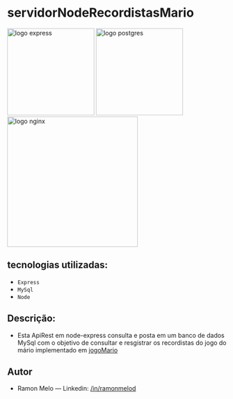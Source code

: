# servidorNodeRecordistasMario
<div>
<img src="https://user-images.githubusercontent.com/25181517/183859966-a3462d8d-1bc7-4880-b353-e2cbed900ed6.png" alt="logo express" width="200" height="auto">
<img src="https://user-images.githubusercontent.com/25181517/183896128-ec99105a-ec1a-4d85-b08b-1aa1620b2046.png" alt="logo postgres" width="200" height="auto">
</div>
<img src="https://user-images.githubusercontent.com/25181517/183568594-85e280a7-0d7e-4d1a-9028-c8c2209e073c.png" alt="logo nginx" width="300" height="auto">

## tecnologias utilizadas:

- `Express`
- `MySql`
- `Node`

## Descrição: 
- Esta ApiRest em node-express consulta e posta em um banco de dados MySql com o objetivo de consultar e resgistrar os recordistas do jogo do mário implementado em [jogoMario](https://github.com/Ramonmelod/supermario/tree/main)

## Autor

- Ramon Melo — Linkedin: [/in/ramonmelod](https://www.linkedin.com/in/ramonmelod/)


